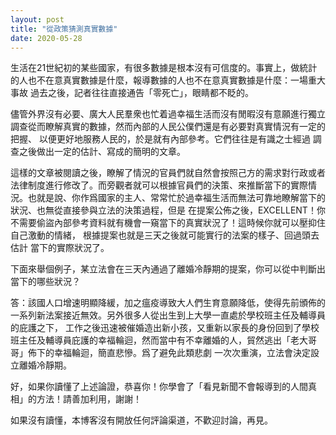 ```yaml
---
layout: post
title: "從政策猜測真實數據"
date: 2020-05-28
---
```


生活在21世紀初的某些國家，有很多數據是根本沒有可信度的。事實上，做統計的人也不在意真實數據是什麼，報導數據的人也不在意真實數據是什麼：一場重大事故
過去之後，記者往往直接通告「零死亡」，眼睛都不眨的。

儘管外界沒有必要、廣大人民羣衆也忙着過幸福生活而沒有閒暇沒有意願進行獨立調查從而瞭解真實的數據，然而內部的人民公僕們還是有必要對真實情況有一定的把握、
以便更好地服務人民的，於是就有內部參考。它們往往是有識之士經過
調查之後做出一定的估計、寫成的簡明的文章。

這樣的文章被閱讀之後，瞭解了情況的官員們就自然會按照己方的需求對行政或者法律制度進行修改了。而旁觀者就可以根據官員們的決策、來推斷當下的實際情況。也就是說、你作爲國家的主人、常常忙於過幸福生活而無法可靠地瞭解當下的狀況、也無從直接參與立法的決策過程，但是
在提案公佈之後，EXCELLENT！你不需要偷盜內部參考資料就有機會一窺當下的真實狀況了！這時候你就可以壓抑住自己激動的情緒，
根據提案也就是三天之後就可能實行的法案的樣子、回過頭去估計
當下的實際狀況了。

下面來舉個例子，某立法會在三天內通過了離婚冷靜期的提案，你可以從中判斷出當下的哪些狀況？

答：該國人口增速明顯降緩，加之瘟疫導致大人們生育意願降低，使得先前頒佈的一系列新法案接近無效。另外很多人從出生到上大學一直處於學校班主任及輔導員的庇護之下，
工作之後迅速被催婚造出新小孩，又重新以家長的身份回到了學校班主任及輔導員庇護的幸福輪迴，然而當中有不幸離婚的人，貿然逃出「老大哥哥」佈下的幸福輪迴，簡直悲慘。爲了避免此類悲劇
一次次重演，立法會決定設立離婚冷靜期。

好，如果你讀懂了上述論證，恭喜你！你學會了「看見新聞不會報導到的人間真相」的方法！請善加利用，謝謝！

如果沒有讀懂，本博客沒有開放任何評論渠道，不歡迎討論，再見。
